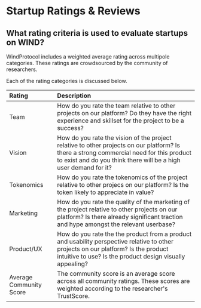 # Startup Ratings & Reviews

## What rating criteria is used to evaluate startups on WIND? 

WindProtocol includes a weighted average rating across multipole categories. These ratings are crowdsourced by the community of researchers.

Each of the rating categories is discussed below. 

| Rating  | Description |
| :--- | :--- |
| Team | How do you rate the team relative to other projects on our platform? Do they have the right experience and skillset for the project to be a success? |
| Vision | How do you rate the vision of the project relative to other projects on our platform? Is there a strong commercial need for this product to exist and do you think there will be a high user demand for it? |
| Tokenomics  | How do you rate the tokenomics of the project relative to other projecs on our platform? Is the token likely to appreciate in value? |
| Marketing | How do you rate the quality of the marketing of the project relative to other projects on our platform? Is there already significant traction and hype amongst the relevant userbase? |
| Product/UX  | How do you rate the the product from a product and usability perspective relative to other projects on our platform? Is the product intuitive to use? Is the product design visually appealing? |
| Average Community Score | The community score is an average score across all community ratings. These scores are weighted according to the researcher's TrustScore.  |





